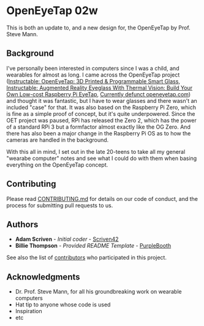 # OpenEyeTap 02w

This is both an update to, and a new design for, the OpenEyeTap by Prof. Steve Mann.

## Background

I've personally been interested in computers since I was a child, and wearables for almost as
long. I came across the OpenEyeTap project
([Instructable: OpenEyeTap: 3D Printed & Programmable Smart Glass](https://www.instructables.com/OpenEyeTap-3D-Printed-Programmable-Smart-Glass/),
[Instructable: Augmented Reality Eyeglass With Thermal Vision: Build Your Own Low-cost Raspberry Pi EyeTap](https://www.instructables.com/Augmented-Reality-Eyeglass-With-Thermal-Vision-Bui/),
[Currently defunct openeyetap.com](https://openeyetap.com/))
and thought it was fantastic, but I have to wear glasses and there wasn't an included "case" for that. It was
also based on the Raspberry Pi Zero, which is fine as a simple proof of concept, but it's quite underpowered.
Since the OET project was paused, RPi has released the Zero 2, which has the power of a standard RPi 3 but a
formfactor almost exactly like the OG Zero. And there has also been a major change in the Raspberry Pi OS as to
how the cameras are handled in the background.

With this all in mind, I set out in the late 20-teens to take all my general "wearabe computer" notes and
see what I could do with them when basing everything on the OpenEyeTap concept.

## Contributing

Please read [CONTRIBUTING.md](CONTRIBUTING.md) for details on our code
of conduct, and the process for submitting pull requests to us.

## Authors

  - **Adam Scriven** - *Initial coder* -
    [Scriven42](https://github.com/Scriven42)
  - **Billie Thompson** - *Provided README Template* -
    [PurpleBooth](https://github.com/PurpleBooth)

See also the list of
[contributors](https://github.com/Scriven42/oet02w/contributors)
who participated in this project.

## Acknowledgments

  - Dr. Prof. Steve Mann, for all his groundbreaking work on wearable computers
  - Hat tip to anyone whose code is used
  - Inspiration
  - etc

